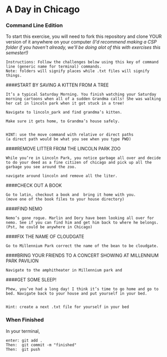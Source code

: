 # A Day in Chicago
### Command Line Edition


To start this exercise, you will need to fork this repository and clone YOUR  version of it anywhere on your computer
*(I'd recommend making a CSP folder if you haven't already, we'll be doing alot of this with exercises this semester!)*


```
Instructions: Follow the challenges below using this key of command line (generic name for terminal) commands.
Note: folders will signify places while .txt files will signify things. 
```



####START BY SAVING A KITTEN FROM A TREE
```
It’s a typical Saturday Morning. You finish watching your Saturday morning cartoons when all of a sudden Grandma calls! She was walking her cat in lincoln park when it got stuck in a tree!

Navigate to lincoln_park and find grandma’s kitten.

Make sure it gets home, to Grandma’s house safely. 


HINT: use the move command with relative or direct paths
(a direct path would be what you see when you type PWD)
```

####REMOVE LITTER FROM THE LINCOLN PARK ZOO
```
While you’re in Lincoln Park, you notice garbage all over and decide to do your deed as a fine citizen of chicago and pick up all the garbage you see around the zoo. 

navigate around lincoln and remove all the liter.
```


####CHECK OUT A BOOK
```
Go to latin, checkout a book and  bring it home with you. 
(move one of the book files to your house directory)
```


####FIND NEMO
```
Nemo’s gone rogue. Marlin and Dory have been looking all over for nemo. See if you can find him and get him back to where he belongs. (Pst, he could be anywhere in Chicago)

```


####FIX THE NAME OF CLOUDGATE
```
Go to Millennium Park correct the name of the bean to be cloudgate. 
```

####BRING YOUR FRIENDS TO A CONCERT SHOWING AT MILLENNIUM PARK PAVILION
```
Navigate to the amphitheater in Millennium park and 
```



####GET SOME SLEEP!
```
Phew, you’ve had a long day! I think it’s time to go home and go to bed. Navigate back to your house and put yourself in your bed. 


Hint: create a next .txt file for yourself in your bed
```



### When Finished
In your terminal, 
```
enter: git add .
Then:  git commit -m "finished"
Then:  git push
```
